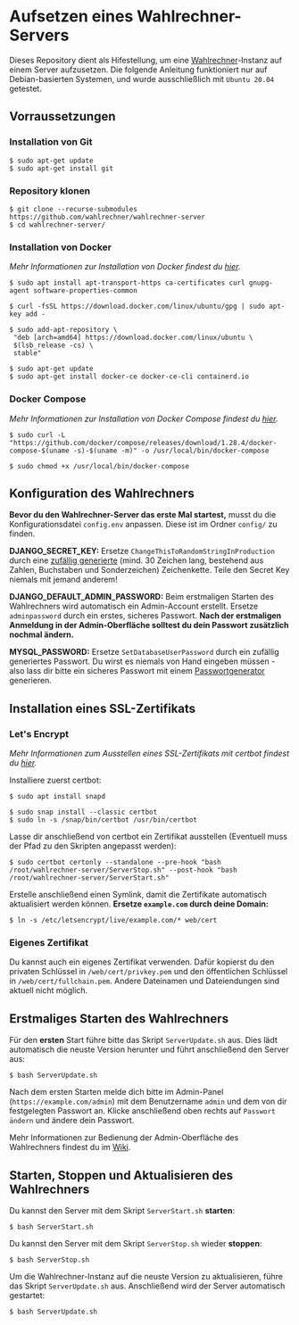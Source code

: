 # Aufsetzen eines Wahlrechner-Servers

Dieses Repository dient als Hifestellung, um eine [Wahlrechner](https://github.com/wahlrechner/wahlrechner)-Instanz auf einem Server aufzusetzen.
Die folgende Anleitung funktioniert nur auf Debian-basierten Systemen, und wurde ausschließlich mit `Ubuntu 20.04` getestet.

## Vorraussetzungen

### Installation von Git

```
$ sudo apt-get update
$ sudo apt-get install git
```

### Repository klonen

```
$ git clone --recurse-submodules https://github.com/wahlrechner/wahlrechner-server
$ cd wahlrechner-server/
```

### Installation von Docker

_Mehr Informationen zur Installation von Docker findest du [hier](https://docs.docker.com/engine/install/ubuntu/)._

```
$ sudo apt install apt-transport-https ca-certificates curl gnupg-agent software-properties-common
```

```
$ curl -fsSL https://download.docker.com/linux/ubuntu/gpg | sudo apt-key add -
```

```
$ sudo add-apt-repository \
 "deb [arch=amd64] https://download.docker.com/linux/ubuntu \
 $(lsb_release -cs) \
 stable"
```

```
$ sudo apt-get update
$ sudo apt-get install docker-ce docker-ce-cli containerd.io
```

### Docker Compose

_Mehr Informationen zur Installation von Docker Compose findest du [hier](https://docs.docker.com/compose/install/)._

```
$ sudo curl -L "https://github.com/docker/compose/releases/download/1.28.4/docker-compose-$(uname -s)-$(uname -m)" -o /usr/local/bin/docker-compose
```

```
$ sudo chmod +x /usr/local/bin/docker-compose
```

## Konfiguration des Wahlrechners

**Bevor du den Wahlrechner-Server das erste Mal startest,** musst du die Konfigurationsdatei `config.env` anpassen. Diese ist im Ordner `config/` zu finden.

**DJANGO_SECRET_KEY:** Ersetze `ChangeThisToRandomStringInProduction` durch eine [zufällig generierte](https://1password.com/de/password-generator/) (mind. 30 Zeichen lang, bestehend aus Zahlen, Buchstaben und Sonderzeichen) Zeichenkette. Teile den Secret Key niemals mit jemand anderem!

**DJANGO_DEFAULT_ADMIN_PASSWORD:** Beim erstmaligen Starten des Wahlrechners wird automatisch ein Admin-Account erstellt. Ersetze `adminpassword` durch ein erstes, sicheres Passwort. **Nach der erstmaligen Anmeldung in der Admin-Oberfläche solltest du dein Passwort zusätzlich nochmal ändern.**

**MYSQL_PASSWORD:** Ersetze `SetDatabaseUserPassword` durch ein zufällig generiertes Passwort. Du wirst es niemals von Hand eingeben müssen - also lass dir bitte ein sicheres Passwort mit einem [Passwortgenerator](https://1password.com/de/password-generator/) generieren.


## Installation eines SSL-Zertifikats

### Let's Encrypt

_Mehr Informationen zum Ausstellen eines SSL-Zertifikats mit certbot findest du [hier](https://certbot.eff.org/lets-encrypt/ubuntufocal-other)._

Installiere zuerst certbot:

```
$ sudo apt install snapd
```

```
$ sudo snap install --classic certbot
$ sudo ln -s /snap/bin/certbot /usr/bin/certbot
```

Lasse dir anschließend von certbot ein Zertifikat ausstellen (Eventuell muss der Pfad zu den Skripten angepasst werden):

```
$ sudo certbot certonly --standalone --pre-hook "bash /root/wahlrechner-server/ServerStop.sh" --post-hook "bash /root/wahlrechner-server/ServerStart.sh"
```

Erstelle anschließend einen Symlink, damit die Zertifikate automatisch aktualisiert werden können. **Ersetze `example.com` durch deine Domain:**

```
$ ln -s /etc/letsencrypt/live/example.com/* web/cert
```

### Eigenes Zertifikat

Du kannst auch ein eigenes Zertifikat verwenden. Dafür kopierst du den privaten Schlüssel in `/web/cert/privkey.pem` und den öffentlichen Schlüssel in `/web/cert/fullchain.pem`. Andere Dateinamen und Dateiendungen sind aktuell nicht möglich.

## Erstmaliges Starten des Wahlrechners

Für den **ersten** Start führe bitte das Skript `ServerUpdate.sh` aus. Dies lädt automatisch die neuste Version herunter und führt anschließend den Server aus:

```
$ bash ServerUpdate.sh
```

Nach dem ersten Starten melde dich bitte im Admin-Panel (`https://example.com/admin`) mit dem Benutzername `admin` und dem von dir festgelegten Passwort an. Klicke anschließend oben rechts auf `Passwort ändern` und ändere dein Passwort.

Mehr Informationen zur Bedienung der Admin-Oberfläche des Wahlrechners findest du im [Wiki](https://github.com/wahlrechner/wahlrechner/wiki).

## Starten, Stoppen und Aktualisieren des Wahlrechners

Du kannst den Server mit dem Skript `ServerStart.sh` **starten**:

```
$ bash ServerStart.sh
```

Du kannst den Server mit dem Skript `ServerStop.sh` wieder **stoppen**:

```
$ bash ServerStop.sh
```

Um die Wahlrechner-Instanz auf die neuste Version zu aktualisieren, führe das Skript `ServerUpdate.sh` aus. Anschließend wird der Server automatisch gestartet:

```
$ bash ServerUpdate.sh
```
